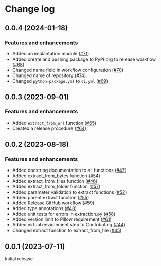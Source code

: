 # Change log

## 0.0.4 (2024-01-18)

### Features and enhancements

- Added an implantation module ([#71](https://github.com/Theia-Scientific/tspng/pull/71))
- Added create and pushing package to PyPI.org to release workflow ([#68](https://github.com/Theia-Scientific/tspng/pull/68))
- Changed name field in workflow configuration ([#70](https://github.com/Theia-Scientific/tspng/pull/70))
- Changed name of repository ([#74](https://github.com/Theia-Scientific/tspng/pull/74))
- Changed `python-package.yml` to `ci.yml` ([#69](https://github.com/Theia-Scientific/tspng/pull/69))

## 0.0.3 (2023-09-01)

### Features and enhancements

- Added `extract_from_url` function ([#65](https://github.com/Theia-Scientific/theia-png/pull/65))
- Created a release procedure ([#64](https://github.com/Theia-Scientific/theia-png/pull/64))

## 0.0.2 (2023-08-18)

### Features and enhancements

- Added docstring documentation to all functions ([#47](https://github.com/Theia-Scientific/theia-png/pull/47))
- Added extract_from_bytes function ([#54](https://github.com/Theia-Scientific/theia-png/pull/54))
- Added extract_from_files function ([#46](https://github.com/Theia-Scientific/theia-png/pull/46))
- Added extract_from_folder function ([#57](https://github.com/Theia-Scientific/theia-png/pull/57))
- Added parameter validation to extract functions ([#52](https://github.com/Theia-Scientific/theia-png/pull/52))
- Added parent extract function ([#55](https://github.com/Theia-Scientific/theia-png/pull/55))
- Added Release GitHub workflow ([#59](https://github.com/Theia-Scientific/theia-png/pull/59))
- Added type annotations ([#48](https://github.com/Theia-Scientific/theia-png/pull/48))
- Added unit tests for errors in extraction.py ([#58](https://github.com/Theia-Scientific/theia-png/pull/58))
- Added version limit to Pillow requirement ([#61](https://github.com/Theia-Scientific/theia-png/pull/61))
- Added virtual environment step to Contributing ([#44](https://github.com/Theia-Scientific/theia-png/pull/44))
- Changed extract function to extract_from_file ([#45](https://github.com/Theia-Scientific/theia-png/pull/45))

## 0.0.1 (2023-07-11)

Initial release
